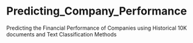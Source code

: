 # Predicting_Company_Performance
Predicting the Financial Performance of Companies using Historical 10K documents and Text Classification Methods
